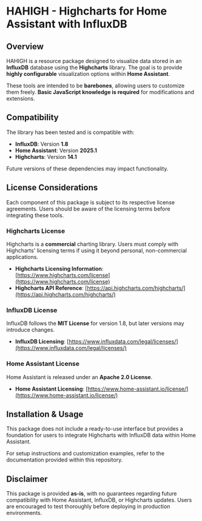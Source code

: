 # HAHIGH - Highcharts for Home Assistant with InfluxDB

## Overview
HAHIGH is a resource package designed to visualize data stored in an **InfluxDB** database using the **Highcharts** library. The goal is to provide **highly configurable** visualization options within **Home Assistant**.

These tools are intended to be **barebones**, allowing users to customize them freely. **Basic JavaScript knowledge is required** for modifications and extensions.

## Compatibility
The library has been tested and is compatible with:
- **InfluxDB**: Version **1.8**
- **Home Assistant**: Version **2025.1**
- **Highcharts**: Version **14.1**

Future versions of these dependencies may impact functionality.

## License Considerations
Each component of this package is subject to its respective license agreements. Users should be aware of the licensing terms before integrating these tools.

### Highcharts License
Highcharts is a **commercial** charting library. Users must comply with Highcharts' licensing terms if using it beyond personal, non-commercial applications.

- **Highcharts Licensing Information**: [https://www.highcharts.com/license](https://www.highcharts.com/license)
- **Highcharts API Reference**: [https://api.highcharts.com/highcharts/](https://api.highcharts.com/highcharts/)

### InfluxDB License
InfluxDB follows the **MIT License** for version 1.8, but later versions may introduce changes.
- **InfluxDB Licensing**: [https://www.influxdata.com/legal/licenses/](https://www.influxdata.com/legal/licenses/)

### Home Assistant License
Home Assistant is released under an **Apache 2.0 License**.
- **Home Assistant Licensing**: [https://www.home-assistant.io/license/](https://www.home-assistant.io/license/)

## Installation & Usage
This package does not include a ready-to-use interface but provides a foundation for users to integrate Highcharts with InfluxDB data within Home Assistant.

For setup instructions and customization examples, refer to the documentation provided within this repository.

## Disclaimer
This package is provided **as-is**, with no guarantees regarding future compatibility with Home Assistant, InfluxDB, or Highcharts updates. Users are encouraged to test thoroughly before deploying in production environments.
